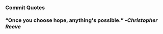 ### Commit Quotes <br> <br> <q>Once you choose hope, anything's possible.</q> -<em>Christopher Reeve</em>
